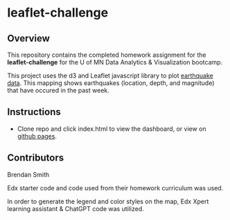 # leaflet-challenge

## Overview

This repository contains the completed homework assignment for the **leaflet-challenge** for the U of MN Data Analytics & Visualization bootcamp. 

This project uses the d3 and Leaflet javascript library to plot [earthquake data]('https://earthquake.usgs.gov/earthquakes/feed/v1.0/geojson.php'). This mapping shows earthquakes (location, depth, and magnitude) that have occured in the past week. 

## Instructions
- Clone repo and click index.html to view the dashboard, or view on [github pages](https://brendan838.github.io/leaflet-challenge/). 

## Contributors
Brendan Smith

Edx starter code and code used from their homework curriculum was used. 

In order to generate the legend and color styles on the map, Edx Xpert learning assistant & ChatGPT code was utilized. 





